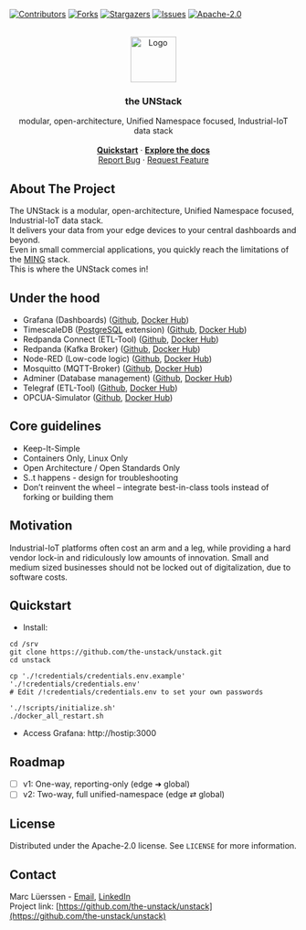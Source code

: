 <!-- PROJECT SHIELDS -->
[![Contributors][contributors-shield]][contributors-url]
[![Forks][forks-shield]][forks-url]
[![Stargazers][stars-shield]][stars-url]
[![Issues][issues-shield]][issues-url]
[![Apache-2.0][license-shield]][license-url]

<!-- PROJECT LOGO & Header -->
<br />
<div align="center">
  <a href="https://github.com/the-unstack/unstack">
    <img src="images/logo.png" alt="Logo" width="80" height="80">
  </a>

  <h3 align="center">the UNStack</h3>

  <p align="center">
    modular, open-architecture, Unified Namespace focused, Industrial-IoT data stack
    <br />
    <br />
    <a href="#quickstart"><strong>Quickstart</strong></a>
    &middot;
    <a href="https://github.com/the-unstack/unstack-docs"><strong>Explore the docs</strong></a>
    <br />
    <a href="https://github.com/the-unstack/unstack/issues/new?labels=bug&template=bug-report---.md">Report Bug</a>
    &middot;
    <a href="https://github.com/the-unstack/unstack/issues/new?labels=enhancement&template=feature-request---.md">Request Feature</a>
  </p>
</div>

## About The Project
The UNStack is a modular, open-architecture, Unified Namespace focused, Industrial-IoT data stack.<br>
It delivers your data from your edge devices to your central dashboards and beyond.<br>
Even in small commercial applications, you quickly reach the limitations of the [MING][ming-url] stack.<br>
This is where the UNStack comes in!

## Under the hood
- Grafana (Dashboards) ([Github][grafana-url-github], [Docker Hub][grafana-url-dockerhub])
- TimescaleDB ([PostgreSQL][postgres-url] extension) ([Github][timescale-url-github], [Docker Hub][timescale-url-dockerhub])
- Redpanda Connect (ETL-Tool) ([Github][connect-url-github], [Docker Hub][connect-url-dockerhub])
- Redpanda (Kafka Broker) ([Github][redpanda-url-github], [Docker Hub][redpanda-url-dockerhub])
- Node-RED (Low-code logic) ([Github][nodered-url-github], [Docker Hub][nodered-url-dockerhub])
- Mosquitto (MQTT-Broker) ([Github][mosquitto-url-github], [Docker Hub][mosquitto-url-dockerhub])
- Adminer (Database management) ([Github][adminer-url-github], [Docker Hub][adminer-url-dockerhub])
- Telegraf (ETL-Tool) ([Github][telegraf-url-github], [Docker Hub][telegraf-url-dockerhub])
- OPCUA-Simulator ([Github][opcplc-url-github], [Docker Hub][opcplc-url-dockerhub])

## Core guidelines
- Keep-It-Simple
- Containers Only, Linux Only
- Open Architecture / Open Standards Only
- S..t happens - design for troubleshooting
- Don’t reinvent the wheel – integrate best-in-class tools instead of forking or building them

## Motivation
Industrial-IoT platforms often cost an arm and a leg, while providing a hard vendor lock-in and ridiculously low amounts of innovation. Small and medium sized businesses should not be locked out of digitalization, due to software costs. 

## Quickstart
- Install:
```
cd /srv
git clone https://github.com/the-unstack/unstack.git
cd unstack

cp './!credentials/credentials.env.example' './!credentials/credentials.env'
# Edit /!credentials/credentials.env to set your own passwords

'./!scripts/initialize.sh'
./docker_all_restart.sh
```
- Access Grafana: http://hostip:3000

## Roadmap
- [ ] v1: One-way, reporting-only (edge ➜ global)
- [ ] v2: Two-way, full unified-namespace (edge ⇄ global)

## License
Distributed under the Apache-2.0 license. See `LICENSE` for more information.

## Contact
Marc Lüerssen - [Email](mailto:unstack@marcluerssen.de), [LinkedIn][linkedin-url]<br>
Project link: [https://github.com/the-unstack/unstack](https://github.com/the-unstack/unstack)


<!-- MARKDOWN LINKS & IMAGES -->
[contributors-shield]: https://img.shields.io/github/contributors/the-unstack/unstack.svg?style=for-the-badge
[contributors-url]: https://github.com/the-unstack/unstack/graphs/contributors
[forks-shield]: https://img.shields.io/github/forks/the-unstack/unstack.svg?style=for-the-badge
[forks-url]: https://github.com/the-unstack/unstack/network/members
[stars-shield]: https://img.shields.io/github/stars/the-unstack/unstack.svg?style=for-the-badge
[stars-url]: https://github.com/the-unstack/unstack/stargazers
[issues-shield]: https://img.shields.io/github/issues/the-unstack/unstack.svg?style=for-the-badge
[issues-url]: https://github.com/the-unstack/unstack/issues
[license-shield]: https://img.shields.io/github/license/the-unstack/unstack.svg?style=for-the-badge
[license-url]: https://github.com/the-unstack/unstack/blob/master/LICENSE

[ming-url]: https://flowfuse.com/blog/2023/02/ming-blog/

[grafana-url-github]: https://github.com/grafana/grafana
[grafana-url-dockerhub]: https://hub.docker.com/r/grafana/grafana
[timescale-url-github]: https://github.com/timescale/timescaledb
[timescale-url-dockerhub]: https://hub.docker.com/r/timescale/timescaledb
[postgres-url]: https://www.postgresql.org
[adminer-url-github]:  https://github.com/vrana/adminer
[adminer-url-dockerhub]: https://hub.docker.com/_/adminer
[connect-url-github]: https://github.com/redpanda-data/connect
[connect-url-dockerhub]: https://hub.docker.com/r/redpandadata/connect
[redpanda-url-github]: https://github.com/redpanda-data/redpanda
[redpanda-url-dockerhub]: https://hub.docker.com/r/redpandadata/redpanda
[nodered-url-github]: https://github.com/node-red/node-red
[nodered-url-dockerhub]: https://hub.docker.com/r/nodered/node-red
[mosquitto-url-github]: https://github.com/eclipse-mosquitto/mosquitto
[mosquitto-url-dockerhub]: https://hub.docker.com/_/eclipse-mosquitto
[telegraf-url-github]: https://github.com/influxdata/telegraf
[telegraf-url-dockerhub]: https://hub.docker.com/_/telegraf
[opcplc-url-github]: https://github.com/Azure-Samples/iot-edge-opc-plc
[opcplc-url-dockerhub]: https://hub.docker.com/r/microsoft/iotedge-opc-plc

[linkedin-url]: https://linkedin.com/in/marcluer
